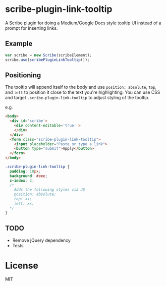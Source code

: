 # scribe-plugin-link-tooltip

A Scribe plugin for doing a Medium/Google Docs style tooltip UI instead of a prompt for inserting links.

## Example

````javascript
var scribe = new Scribe(scribeElement);
scribe.use(scribePluginLinkTooltip());
````

## Positioning

The tooltip will append itself to the body and use `position: absolute`, `top`, and `left` to position it close to the text you're highlighting. You can use CSS and target `.scribe-plugin-link-tooltip` to adjust styling of the tooltip.

e.g.

````html
<body>
  <div id='scribe'>
    <div content-editable='true' >
    </div>
  </div>
  <form class="scribe-plugin-link-tooltip">
    <input placeholder="Paste or type a link">
    <button type="submit">Apply</button>
  </form>
</body>
````

````css
.scribe-plugin-link-tooltip {
  padding: 10px;
  background: #eee;
  z-index: 2;
  /*
    Adds the following styles via JS
    position: absolute;
    top: xx;
    left: xx;
  */
}
````

## TODO

* Remove jQuery dependency
* Tests

# License

MIT
